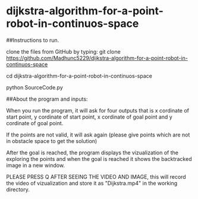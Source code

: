 # dijkstra-algorithm-for-a-point-robot-in-continuos-space

##Instructions to run.

clone the files from GitHub by typing:
git clone https://github.com/Madhunc5229/dijkstra-algorithm-for-a-point-robot-in-continuos-space

cd dijkstra-algorithm-for-a-point-robot-in-continuos-space

python SourceCode.py

##About the program and inputs:

When you run the program, it will ask for four outputs that is x cordinate of start point, y cordinate of start point, x cordinate of goal point and y cordinate of goal point. 

If the points are not valid, it will ask again (please give points which are not in obstacle space to get the solution)

After the goal is reached, the program displays the vizualization of the exploring the points and when the goal is reached it shows the backtracked image in a new window. 

PLEASE PRESS Q AFTER SEEING THE VIDEO AND IMAGE, this will record the video of vizualization and store it as "Dijkstra.mp4" in the working directory. 

